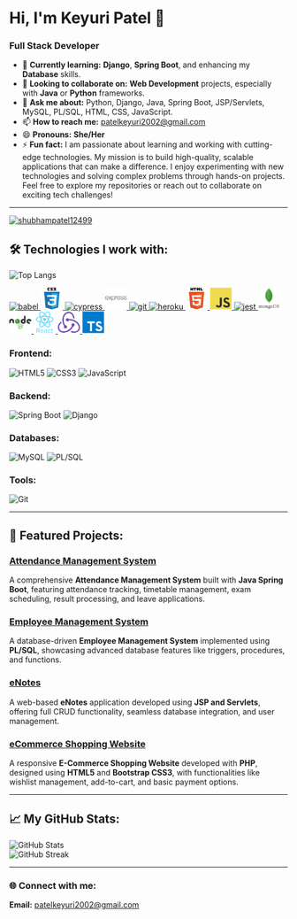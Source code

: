 # Hi, I'm Keyuri Patel 👋
### Full Stack Developer 

- 🌱 **Currently learning:**  **Django**, **Spring Boot**, and enhancing my **Database** skills.
- 👯 **Looking to collaborate on:** **Web Development** projects, especially with **Java** or **Python** frameworks.
- 💬 **Ask me about:** Python, Django, Java, Spring Boot, JSP/Servlets, MySQL, PL/SQL, HTML, CSS, JavaScript.
- 📫 **How to reach me:** [patelkeyuri2002@gmail.com](mailto:patelkeyuri2002@gmail.com)
- 😄 **Pronouns:** **She/Her**
- ⚡ **Fun fact:** I am passionate about learning and working with cutting-edge technologies. My mission is to build high-quality, scalable applications that can make a difference. I enjoy experimenting with new technologies and solving complex problems through hands-on projects. Feel free to explore my repositories or reach out to collaborate on exciting tech challenges!
  
---

<p align="left"> <a href="https://github.com/ryo-ma/github-profile-trophy"><img src="https://github-profile-trophy.vercel.app/?username=shubhampatel12499" alt="shubhampatel12499" /></a> </p>

## 🛠️ Technologies I work with:

![Top Langs](https://github-readme-stats.vercel.app/api/top-langs/?username=shubhampatel12499&layout=compact)

<a href="https://babeljs.io/" target="_blank" rel="noreferrer"> <img src="https://www.vectorlogo.zone/logos/babeljs/babeljs-icon.svg" alt="babel" width="40" height="40"/> </a> 
<a href="https://www.w3schools.com/css/" target="_blank" rel="noreferrer"> <img src="https://raw.githubusercontent.com/devicons/devicon/master/icons/css3/css3-original-wordmark.svg" alt="css3" width="40" height="40"/> </a> 
<a href="https://www.cypress.io" target="_blank" rel="noreferrer"> <img src="https://raw.githubusercontent.com/simple-icons/simple-icons/6e46ec1fc23b60c8fd0d2f2ff46db82e16dbd75f/icons/cypress.svg" alt="cypress" width="40" height="40"/> </a> 
<a href="https://expressjs.com" target="_blank" rel="noreferrer"> <img src="https://raw.githubusercontent.com/devicons/devicon/master/icons/express/express-original-wordmark.svg" alt="express" width="40" height="40"/> </a> 
<a href="https://git-scm.com/" target="_blank" rel="noreferrer"> <img src="https://www.vectorlogo.zone/logos/git-scm/git-scm-icon.svg" alt="git" width="40" height="40"/> </a> 
<a href="https://heroku.com" target="_blank" rel="noreferrer"> <img src="https://www.vectorlogo.zone/logos/heroku/heroku-icon.svg" alt="heroku" width="40" height="40"/> </a> 
<a href="https://www.w3.org/html/" target="_blank" rel="noreferrer"> <img src="https://raw.githubusercontent.com/devicons/devicon/master/icons/html5/html5-original-wordmark.svg" alt="html5" width="40" height="40"/> </a> 
<a href="https://developer.mozilla.org/en-US/docs/Web/JavaScript" target="_blank" rel="noreferrer"> <img src="https://raw.githubusercontent.com/devicons/devicon/master/icons/javascript/javascript-original.svg" alt="javascript" width="40" height="40"/> </a> 
<a href="https://jestjs.io" target="_blank" rel="noreferrer"> <img src="https://www.vectorlogo.zone/logos/jestjsio/jestjsio-icon.svg" alt="jest" width="40" height="40"/> </a> 
<a href="https://www.mongodb.com/" target="_blank" rel="noreferrer"> <img src="https://raw.githubusercontent.com/devicons/devicon/master/icons/mongodb/mongodb-original-wordmark.svg" alt="mongodb" width="40" height="40"/> </a> 
<a href="https://nodejs.org" target="_blank" rel="noreferrer"> <img src="https://raw.githubusercontent.com/devicons/devicon/master/icons/nodejs/nodejs-original-wordmark.svg" alt="nodejs" width="40" height="40"/> </a> 
<a href="https://reactjs.org/" target="_blank" rel="noreferrer"> <img src="https://raw.githubusercontent.com/devicons/devicon/master/icons/react/react-original-wordmark.svg" alt="react" width="40" height="40"/> </a> 
<a href="https://redux.js.org" target="_blank" rel="noreferrer"> <img src="https://raw.githubusercontent.com/devicons/devicon/master/icons/redux/redux-original.svg" alt="redux" width="40" height="40"/> </a> 
<a href="https://www.typescriptlang.org/" target="_blank" rel="noreferrer"> <img src="https://raw.githubusercontent.com/devicons/devicon/master/icons/typescript/typescript-original.svg" alt="typescript" width="40" height="40"/> </a> </p>


### Frontend:
![HTML5](https://img.shields.io/badge/HTML5-%23E34F26.svg?style=flat&logo=html5&logoColor=white) 
![CSS3](https://img.shields.io/badge/CSS3-%231572B6.svg?style=flat&logo=css3&logoColor=white) 
![JavaScript](https://img.shields.io/badge/JavaScript-%23F7DF1E.svg?style=flat&logo=javascript&logoColor=black)

### Backend:
![Spring Boot](https://img.shields.io/badge/Spring%20Boot-%236DB33F.svg?style=flat&logo=spring-boot&logoColor=white) 
![Django](https://img.shields.io/badge/Django-%23092E20.svg?style=flat&logo=django&logoColor=white)

### Databases:
![MySQL](https://img.shields.io/badge/MySQL-%2300f.svg?style=flat&logo=mysql&logoColor=white) 
![PL/SQL](https://img.shields.io/badge/PL%2FSQL-4479A1?style=flat&logo=oracle&logoColor=white)

### Tools:
![Git](https://img.shields.io/badge/Git-%23F05033.svg?style=flat&logo=git&logoColor=white) 

---

## 📂 Featured Projects:

### [Attendance Management System](https://github.com/patelkeyuri2012/Attendance-Management-System)
A comprehensive **Attendance Management System** built with **Java Spring Boot**, featuring attendance tracking, timetable management, exam scheduling, result processing, and leave applications.

### [Employee Management System](https://github.com/patelkeyuri2012/Employee-Management-System)
A database-driven **Employee Management System** implemented using **PL/SQL**, showcasing advanced database features like triggers, procedures, and functions.

### [eNotes](https://github.com/patelkeyuri2012/eNotes)
A web-based **eNotes** application developed using **JSP and Servlets**, offering full CRUD functionality, seamless database integration, and user management.

### [eCommerce Shopping Website](https://github.com/patelkeyuri2012/eCommerce-Shopping-Website)
A responsive **E-Commerce Shopping Website** developed with **PHP**, designed using **HTML5** and **Bootstrap CSS3**, with functionalities like wishlist management, add-to-cart, and basic payment options.

---

## 📈 My GitHub Stats:

![GitHub Stats](https://github-readme-stats.vercel.app/api?username=shubhampatel12499&show_icons=true&theme=transparent)  
![GitHub Streak](https://github-readme-streak-stats.herokuapp.com/?user=shubhampatel12499)  

---

### 🌐 Connect with me:

**Email:** [patelkeyuri2002@gmail.com](mailto:patelkeyuri2002@gmail.com)  

